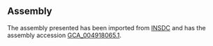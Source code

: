 
Assembly
--------

The assembly presented has been imported from 
[INSDC](http://www.insdc.org) and has the assembly accession
[GCA\_004918065.1](http://www.ebi.ac.uk/ena/data/view/GCA_004918065.1).

